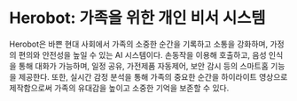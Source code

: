 # Herobot: 가족을 위한 개인 비서 시스템
Herobot은 바쁜 현대 사회에서 가족의 소중한 순간을 기록하고 소통을 강화하며, 가정의 편의와 안전성을 높일 수 있는 AI 시스템이다. 손동작을 이용해 호출하고, 음성 인식을 통해 대화가 가능하며, 일정 공유, 가전제품 자동제어, 보안 감시 등의 스마트홈 기능을 제공한다. 또한, 실시간 감정 분석을 통해 가족의 중요한 순간을 하이라이트 영상으로 제작함으로써 가족의 유대감을 높이고 소중한 기억을 보존할 수 있다.
